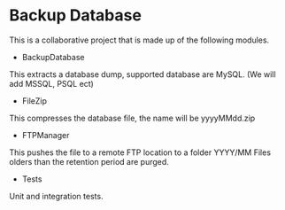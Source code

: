 # Backup Database

This is a collaborative project that is made up of the following modules.

* BackupDatabase

This extracts a database dump, supported database are MySQL. (We will add MSSQL, PSQL ect)

* FileZip

This compresses the database file, the name will be yyyyMMdd.zip

* FTPManager

This pushes the file to a remote FTP location to a folder YYYY/MM
Files olders than the retention period are purged.

* Tests

Unit and integration tests.